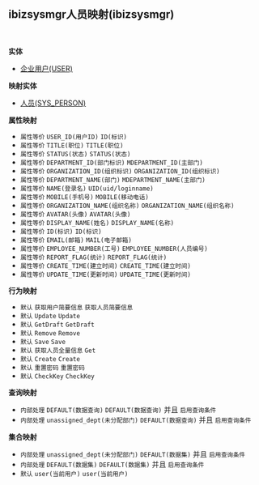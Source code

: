 ## ibizsysmgr人员映射(ibizsysmgr) <!-- {docsify-ignore-all} -->



<br>

<p class="panel-title"><b>实体</b></p>

* [企业用户(USER)](module/Base/USER)

<p class="panel-title"><b>映射实体</b></p>

* [人员(SYS_PERSON)](module/ibizsysmgr/SYS_PERSON)


<p class="panel-title"><b>属性映射</b></p>

* `属性等价`
`USER_ID(用户ID)` <i class="fa fa-angle-double-right"/></i> `ID(标识)`
* `属性等价`
`TITLE(职位)` <i class="fa fa-angle-double-right"/></i> `TITLE(职位)`
* `属性等价`
`STATUS(状态)` <i class="fa fa-angle-double-right"/></i> `STATUS(状态)`
* `属性等价`
`DEPARTMENT_ID(部门标识)` <i class="fa fa-angle-double-right"/></i> `MDEPARTMENT_ID(主部门)`
* `属性等价`
`ORGANIZATION_ID(组织标识)` <i class="fa fa-angle-double-right"/></i> `ORGANIZATION_ID(组织标识)`
* `属性等价`
`DEPARTMENT_NAME(部门)` <i class="fa fa-angle-double-right"/></i> `MDEPARTMENT_NAME(主部门)`
* `属性等价`
`NAME(登录名)` <i class="fa fa-angle-double-right"/></i> `UID(uid/loginname)`
* `属性等价`
`MOBILE(手机号)` <i class="fa fa-angle-double-right"/></i> `MOBILE(移动电话)`
* `属性等价`
`ORGANIZATION_NAME(组织名称)` <i class="fa fa-angle-double-right"/></i> `ORGANIZATION_NAME(组织名称)`
* `属性等价`
`AVATAR(头像)` <i class="fa fa-angle-double-right"/></i> `AVATAR(头像)`
* `属性等价`
`DISPLAY_NAME(姓名)` <i class="fa fa-angle-double-right"/></i> `DISPLAY_NAME(名称)`
* `属性等价`
`ID(标识)` <i class="fa fa-angle-double-right"/></i> `ID(标识)`
* `属性等价`
`EMAIL(邮箱)` <i class="fa fa-angle-double-right"/></i> `MAIL(电子邮箱)`
* `属性等价`
`EMPLOYEE_NUMBER(工号)` <i class="fa fa-angle-double-right"/></i> `EMPLOYEE_NUMBER(人员编号)`
* `属性等价`
`REPORT_FLAG(统计)` <i class="fa fa-angle-double-right"/></i> `REPORT_FLAG(统计)`
* `属性等价`
`CREATE_TIME(建立时间)` <i class="fa fa-angle-double-right"/></i> `CREATE_TIME(建立时间)`
* `属性等价`
`UPDATE_TIME(更新时间)` <i class="fa fa-angle-double-right"/></i> `UPDATE_TIME(更新时间)`

<p class="panel-title"><b>行为映射</b></p>

* `默认`
`获取用户简要信息` <i class="fa fa-angle-double-right"/></i> `获取人员简要信息`
* `默认`
`Update` <i class="fa fa-angle-double-right"/></i> `Update`
* `默认`
`GetDraft` <i class="fa fa-angle-double-right"/></i> `GetDraft`
* `默认`
`Remove` <i class="fa fa-angle-double-right"/></i> `Remove`
* `默认`
`Save` <i class="fa fa-angle-double-right"/></i> `Save`
* `默认`
`获取人员全量信息` <i class="fa fa-angle-double-right"/></i> `Get`
* `默认`
`Create` <i class="fa fa-angle-double-right"/></i> `Create`
* `默认`
`重置密码` <i class="fa fa-angle-double-right"/></i> `重置密码`
* `默认`
`CheckKey` <i class="fa fa-angle-double-right"/></i> `CheckKey`

<p class="panel-title"><b>查询映射</b></p>

* `内部处理`
`DEFAULT(数据查询)` <i class="fa fa-angle-double-right"/></i> `DEFAULT(数据查询)` 并且 `启用查询条件`
* `内部处理`
`unassigned_dept(未分配部门)` <i class="fa fa-angle-double-right"/></i> `DEFAULT(数据查询)` 并且 `启用查询条件`

<p class="panel-title"><b>集合映射</b></p>

* `内部处理`
`unassigned_dept(未分配部门)` <i class="fa fa-angle-double-right"/></i> `DEFAULT(数据集)` 并且 `启用查询条件`
* `内部处理`
`DEFAULT(数据集)` <i class="fa fa-angle-double-right"/></i> `DEFAULT(数据集)` 并且 `启用查询条件`
* `默认`
`user(当前用户)` <i class="fa fa-angle-double-right"/></i> `user(当前用户)` 
